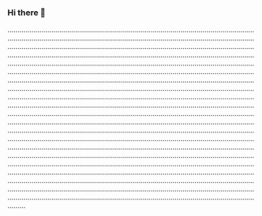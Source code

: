 ### Hi there 👋

.....................................................................................................................................................................................................................................................................................................................................................................................................................................................................................................................................................................................................................................................................................................................................................................................................................................................................................................................................................................................................................................................................................................................................................................................................................................................................................................................................................................................................................................................................................................................................................................................................................................................................................................................................................................................................................................................................................................................................................................................................................................................................................................................................................................................................................................................................................................................................................................................................................................................................................................................................................................................................................................................................................................................
